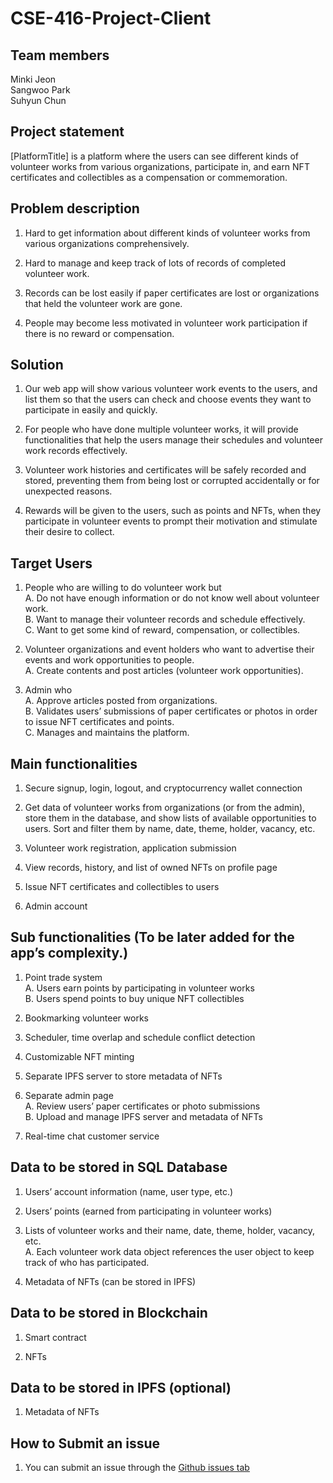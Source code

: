 # CSE-416-Project-Client



## Team members
Minki Jeon  
Sangwoo Park  
Suhyun Chun  



## Project statement
[PlatformTitle] is a platform where the users can see different kinds of volunteer works from various organizations, participate in, and earn NFT certificates and collectibles as a compensation or commemoration.



## Problem description

1.  Hard to get information about different kinds of volunteer works from various organizations comprehensively.

2.  Hard to manage and keep track of lots of records of completed volunteer work.

3.	Records can be lost easily if paper certificates are lost or organizations that held the volunteer work are gone.

4.	People may become less motivated in volunteer work participation if there is no reward or compensation.



## Solution

1.  Our web app will show various volunteer work events to the users, and list them so that the users can check and choose events they want to participate in easily and quickly.

2.  For people who have done multiple volunteer works, it will provide functionalities that help the users manage their schedules and volunteer work records effectively.

3.  Volunteer work histories and certificates will be safely recorded and stored, preventing them from being lost or corrupted accidentally or for unexpected reasons.

4.  Rewards will be given to the users, such as points and NFTs, when they participate in volunteer events to prompt their motivation and stimulate their desire to collect.



## Target Users

1.	People who are willing to do volunteer work but  
  A.	Do not have enough information or do not know well about volunteer work.  
  B.	Want to manage their volunteer records and schedule effectively.  
  C.	Want to get some kind of reward, compensation, or collectibles.  
  
2.	Volunteer organizations and event holders who want to advertise their events and work opportunities to people.  
  A.	Create contents and post articles (volunteer work opportunities).  

3.	Admin who  
  A.	Approve articles posted from organizations.  
  B.	Validates users’ submissions of paper certificates or photos in order to issue NFT certificates and points.  
  C.	Manages and maintains the platform.  



## Main functionalities

1.	Secure signup, login, logout, and cryptocurrency wallet connection

2.	Get data of volunteer works from organizations (or from the admin), store them in the database, and show lists of available opportunities to users. Sort and filter them by name, date, theme, holder, vacancy, etc.

3.	Volunteer work registration, application submission

4.	View records, history, and list of owned NFTs on profile page

5.	Issue NFT certificates and collectibles to users

6.	Admin account



## Sub functionalities (To be later added for the app’s complexity.)

1.	Point trade system  
  A.	Users earn points by participating in volunteer works  
  B.	Users spend points to buy unique NFT collectibles  

2.	Bookmarking volunteer works

3.	Scheduler, time overlap and schedule conflict detection

4.	Customizable NFT minting

5.	Separate IPFS server to store metadata of NFTs

6.	Separate admin page  
  A.	Review users’ paper certificates or photo submissions  
  B.	Upload and manage IPFS server and metadata of NFTs  

7.	Real-time chat customer service



## Data to be stored in SQL Database

1.	Users’ account information (name, user type, etc.)

2.	Users’ points (earned from participating in volunteer works)

3.	Lists of volunteer works and their name, date, theme, holder, vacancy, etc.  
  A.  Each volunteer work data object references the user object to keep track of who has participated.  

4.	Metadata of NFTs (can be stored in IPFS)



## Data to be stored in Blockchain

1.	Smart contract

2.	NFTs



## Data to be stored in IPFS (optional)

1.	Metadata of NFTs



 ## How to Submit an issue
1. You can submit an issue through the [Github issues tab](https://github.com/jmk0811/CSE-416-Project-Client/issues)
